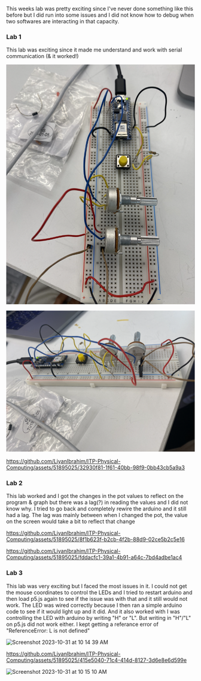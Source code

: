 <p> This weeks lab was pretty exciting since I've never done something like this before but I did run into some issues and I did not know how to debug when two softwares are interacting in that capacity.</p>

<h3> Lab 1</h3>
<p> This lab was exciting since it made me understand and work with serial communication (& it worked!)</p>

![](https://github.com/LiyanIbrahim/ITP-Physical-Computing/blob/main/P5%20x%20Arduino/Screenshot%202023-10-30%20at%208.59.03%20PM.png)

![](https://github.com/LiyanIbrahim/ITP-Physical-Computing/blob/main/P5%20x%20Arduino/Screenshot%202023-10-30%20at%208.59.11%20PM.png)



https://github.com/LiyanIbrahim/ITP-Physical-Computing/assets/51895025/32930f81-1f61-40bb-98f9-0bb43cb5a9a3



<h3> Lab 2 </h3>
<p> This lab worked and I got the changes in the pot values to reflect on the program & graph but there was a lag(?) in reading the values and I did not know why. I tried to go back and completely rewire the arduino and it still had a lag. The lag was mainly between when I changed the pot, the value on the screen would take a bit to reflect that change</p>

https://github.com/LiyanIbrahim/ITP-Physical-Computing/assets/51895025/8f1b623f-b2cb-4f2b-88d9-02ce5b2c5e16


https://github.com/LiyanIbrahim/ITP-Physical-Computing/assets/51895025/fddacfc1-39a1-4b91-a64c-7bd4adbe1ac4




<h3> Lab 3</h3>
<p> This lab was very exciting but I faced the most issues in it. I could not get the mouse coordinates to control the LEDs and I tried to restart arduino and then load p5.js again to see if the issue was with that and it still would not work. The LED was wired correctly because I then ran a simple arduino code to see if it would light up and it did. And it also worked with I was controlling the LED with arduino by writing "H" or "L". But writing in "H"/"L" on p5.js did not work either. I kept getting a referance error of "ReferenceError: L is not defined" 
</p>

<img width="508" alt="Screenshot 2023-10-31 at 10 14 39 AM" src="https://github.com/LiyanIbrahim/ITP-Physical-Computing/assets/51895025/e94a6060-3769-412c-822f-3076dd3a7b2a">



https://github.com/LiyanIbrahim/ITP-Physical-Computing/assets/51895025/415e5040-71c4-414d-8127-3d6e8e6d599e



<img width="636" alt="Screenshot 2023-10-31 at 10 15 10 AM" src="https://github.com/LiyanIbrahim/ITP-Physical-Computing/assets/51895025/442dd786-5517-4345-bfea-618126661768">

